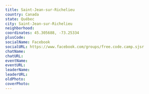 ```yaml
---
title: Saint-Jean-sur-Richelieu
country: Canada
state: Québec
city: Saint-Jean-sur-Richelieu
neighborhood: 
coordinates: 45.305688, -73.25334
plusCode:
socialName: Facebook
socialURL: https://www.facebook.com/groups/free.code.camp.sjsr
chatName:
chatURL:
eventName:
eventURL:
leaderName:
leaderURL:
oldPhoto: 
coverPhoto:
---
```

